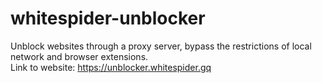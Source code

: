 # whitespider-unblocker
Unblock websites through a proxy server, bypass the restrictions of local network and browser extensions. <br />
Link to website: https://unblocker.whitespider.gq
